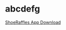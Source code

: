 abcdefg
=======
<a href="http://michael.krispydeals.com/shoeraffles.apk">ShoeRaffles App Download</a>
